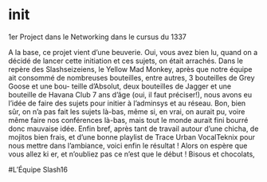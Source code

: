 # init
1er Project dans le Networking dans le cursus du 1337


A la base, ce projet vient d’une beuverie. Oui, vous avez bien lu, quand on a décidé de lancer cette initiation et ces sujets, on était arrachés.
Dans le repère des Slashseizeiens, le Yellow Mad Monkey, après que notre équipe ait consommé de nombreuses bouteilles, entre autres, 3 bouteilles de Grey Goose et une bou- teille d’Absolut, deux bouteilles de Jagger et une bouteille de Havana Club 7 ans d’âge (oui, il faut préciser!), nous avons eu l’idée de faire des sujets pour initier à l’adminsys et au réseau.
Bon, bien sûr, on n’a pas fait les sujets là-bas, même si, en vrai, on aurait pu, voire même faire nos conférences là-bas, mais tout le monde aurait fini bourré donc mauvaise idée.
Enfin bref, après tant de travail autour d’une chicha, de mojitos bien frais, et d’une bonne playlist de Trace Urban VocalTeknix pour nous mettre dans l’ambiance, voici enfin le résultat !
Alors on espère que vous allez ki er, et n’oubliez pas ce n’est que le début ! Bisous et chocolats,


#L’Équipe Slash16
